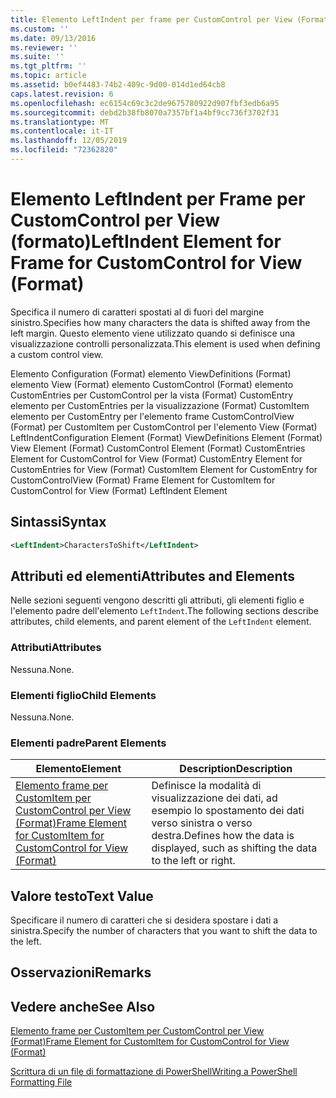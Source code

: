 ```yaml
---
title: Elemento LeftIndent per frame per CustomControl per View (Format) | Microsoft Docs
ms.custom: ''
ms.date: 09/13/2016
ms.reviewer: ''
ms.suite: ''
ms.tgt_pltfrm: ''
ms.topic: article
ms.assetid: b0ef4483-74b2-409c-9d00-014d1ed64cb8
caps.latest.revision: 6
ms.openlocfilehash: ec6154c69c3c2de9675780922d907fbf3edb6a95
ms.sourcegitcommit: debd2b38fb8070a7357bf1a4bf9cc736f3702f31
ms.translationtype: MT
ms.contentlocale: it-IT
ms.lasthandoff: 12/05/2019
ms.locfileid: "72362820"
---
```

# <a name="leftindent-element-for-frame-for-customcontrol-for-view-format"></a><span data-ttu-id="5915f-102">Elemento LeftIndent per Frame per CustomControl per View (formato)</span><span class="sxs-lookup"><span data-stu-id="5915f-102">LeftIndent Element for Frame for CustomControl for View (Format)</span></span>

<span data-ttu-id="5915f-103">Specifica il numero di caratteri spostati al di fuori del margine sinistro.</span><span class="sxs-lookup"><span data-stu-id="5915f-103">Specifies how many characters the data is shifted away from the left margin.</span></span> <span data-ttu-id="5915f-104">Questo elemento viene utilizzato quando si definisce una visualizzazione controlli personalizzata.</span><span class="sxs-lookup"><span data-stu-id="5915f-104">This element is used when defining a custom control view.</span></span>

<span data-ttu-id="5915f-105">Elemento Configuration (Format) elemento ViewDefinitions (Format) elemento View (Format) elemento CustomControl (Format) elemento CustomEntries per CustomControl per la vista (Format) CustomEntry elemento per CustomEntries per la visualizzazione (Format) CustomItem elemento per CustomEntry per l'elemento frame CustomControlView (Format) per CustomItem per CustomControl per l'elemento View (Format) LeftIndent</span><span class="sxs-lookup"><span data-stu-id="5915f-105">Configuration Element (Format) ViewDefinitions Element (Format) View Element (Format) CustomControl Element (Format) CustomEntries Element for CustomControl for View (Format) CustomEntry Element for CustomEntries for View (Format) CustomItem Element for CustomEntry for CustomControlView (Format) Frame Element for CustomItem for CustomControl for View (Format) LeftIndent Element</span></span>

## <a name="syntax"></a><span data-ttu-id="5915f-106">Sintassi</span><span class="sxs-lookup"><span data-stu-id="5915f-106">Syntax</span></span>

```xml
<LeftIndent>CharactersToShift</LeftIndent>
```

## <a name="attributes-and-elements"></a><span data-ttu-id="5915f-107">Attributi ed elementi</span><span class="sxs-lookup"><span data-stu-id="5915f-107">Attributes and Elements</span></span>

<span data-ttu-id="5915f-108">Nelle sezioni seguenti vengono descritti gli attributi, gli elementi figlio e l'elemento padre dell'elemento `LeftIndent`.</span><span class="sxs-lookup"><span data-stu-id="5915f-108">The following sections describe attributes, child elements, and parent element of the `LeftIndent` element.</span></span>

### <a name="attributes"></a><span data-ttu-id="5915f-109">Attributi</span><span class="sxs-lookup"><span data-stu-id="5915f-109">Attributes</span></span>

<span data-ttu-id="5915f-110">Nessuna.</span><span class="sxs-lookup"><span data-stu-id="5915f-110">None.</span></span>

### <a name="child-elements"></a><span data-ttu-id="5915f-111">Elementi figlio</span><span class="sxs-lookup"><span data-stu-id="5915f-111">Child Elements</span></span>

<span data-ttu-id="5915f-112">Nessuna.</span><span class="sxs-lookup"><span data-stu-id="5915f-112">None.</span></span>

### <a name="parent-elements"></a><span data-ttu-id="5915f-113">Elementi padre</span><span class="sxs-lookup"><span data-stu-id="5915f-113">Parent Elements</span></span>

|<span data-ttu-id="5915f-114">Elemento</span><span class="sxs-lookup"><span data-stu-id="5915f-114">Element</span></span>|<span data-ttu-id="5915f-115">Description</span><span class="sxs-lookup"><span data-stu-id="5915f-115">Description</span></span>|
|-------------|-----------------|
|[<span data-ttu-id="5915f-116">Elemento frame per CustomItem per CustomControl per View (Format)</span><span class="sxs-lookup"><span data-stu-id="5915f-116">Frame Element for CustomItem for CustomControl for View (Format)</span></span>](./frame-element-for-customitem-for-customcontrol-for-view-format.md)|<span data-ttu-id="5915f-117">Definisce la modalità di visualizzazione dei dati, ad esempio lo spostamento dei dati verso sinistra o verso destra.</span><span class="sxs-lookup"><span data-stu-id="5915f-117">Defines how the data is displayed, such as shifting the data to the left or right.</span></span>|

## <a name="text-value"></a><span data-ttu-id="5915f-118">Valore testo</span><span class="sxs-lookup"><span data-stu-id="5915f-118">Text Value</span></span>

<span data-ttu-id="5915f-119">Specificare il numero di caratteri che si desidera spostare i dati a sinistra.</span><span class="sxs-lookup"><span data-stu-id="5915f-119">Specify the number of characters that you want to shift the data to the left.</span></span>

## <a name="remarks"></a><span data-ttu-id="5915f-120">Osservazioni</span><span class="sxs-lookup"><span data-stu-id="5915f-120">Remarks</span></span>

## <a name="see-also"></a><span data-ttu-id="5915f-121">Vedere anche</span><span class="sxs-lookup"><span data-stu-id="5915f-121">See Also</span></span>

[<span data-ttu-id="5915f-122">Elemento frame per CustomItem per CustomControl per View (Format)</span><span class="sxs-lookup"><span data-stu-id="5915f-122">Frame Element for CustomItem for CustomControl for View (Format)</span></span>](./frame-element-for-customitem-for-customcontrol-for-view-format.md)

[<span data-ttu-id="5915f-123">Scrittura di un file di formattazione di PowerShell</span><span class="sxs-lookup"><span data-stu-id="5915f-123">Writing a PowerShell Formatting File</span></span>](./writing-a-powershell-formatting-file.md)
